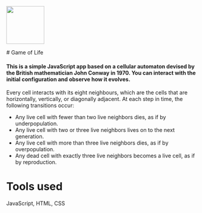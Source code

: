 <p text-align='center'>
<img src='http://kasialach.pl/images/cell.svg' width='100px'>
</p>
# Game of Life

#### This is a simple JavaScript app based on a cellular automaton devised by the British mathematician John Conway in 1970. You can interact with the initial configuration and observe how it evolves.

Every cell interacts with its eight neighbours, which are the cells that are horizontally, vertically, or diagonally adjacent. At each step in time, the following transitions occur:

* Any live cell with fewer than two live neighbors dies, as if by underpopulation.
* Any live cell with two or three live neighbors lives on to the next generation.
* Any live cell with more than three live neighbors dies, as if by overpopulation.
* Any dead cell with exactly three live neighbors becomes a live cell, as if by reproduction.

# Tools used
   JavaScript, HTML, CSS
